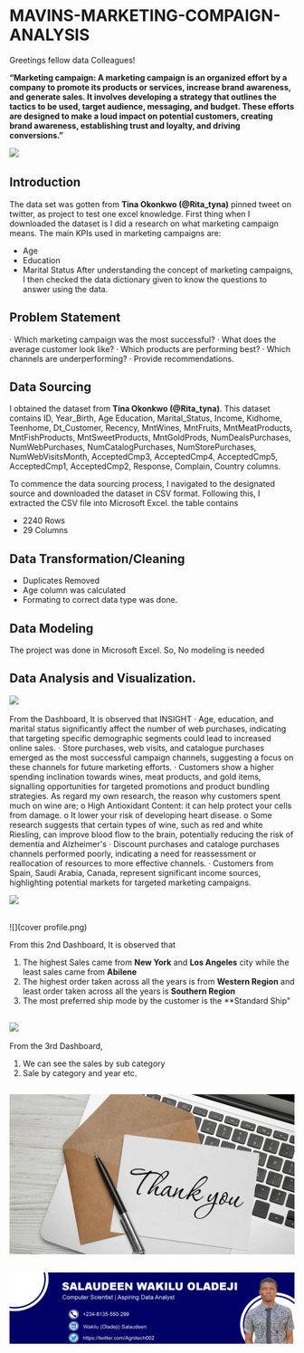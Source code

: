 # MAVINS-MARKETING-COMPAIGN-ANALYSIS

Greetings fellow data Colleagues!

**“Marketing campaign: A marketing campaign is an organized effort by a company to promote its products or services, increase brand awareness, and generate sales. It involves developing a strategy that outlines the tactics to be used, target audience, messaging, and budget. These efforts are designed to make a loud impact on potential customers, creating brand awareness, establishing trust and loyalty, and driving conversions.”**
      
![](intro.avif)

## Introduction
The data set was gotten from **Tina Okonkwo (@Rita_tyna)** pinned tweet on twitter, as project to test one excel knowledge.
First thing when I downloaded the dataset is I did a research on what marketing campaign means.  The main KPIs used in marketing campaigns are:
- Age
- Education
- Marital Status
After understanding the concept of marketing campaigns, I then checked the data dictionary given to know the questions to answer using the data.

## Problem Statement
·       Which marketing campaign was the most successful?
·       What does the average customer look like?
·       Which products are performing best?
·       Which channels are underperforming?
·       Provide recommendations.

## Data Sourcing
I obtained the dataset from **Tina Okonkwo (@Rita_tyna)**. This dataset contains ID,	Year_Birth,	Age	Education,	Marital_Status,	 Income, 	Kidhome,	Teenhome,	Dt_Customer,	Recency,	MntWines,	MntFruits,	MntMeatProducts,	MntFishProducts,	MntSweetProducts,	MntGoldProds,	NumDealsPurchases,	NumWebPurchases,	NumCatalogPurchases,	NumStorePurchases,	NumWebVisitsMonth,	AcceptedCmp3,	AcceptedCmp4,	AcceptedCmp5,	AcceptedCmp1,	AcceptedCmp2,	Response,	Complain, 	Country columns.

To commence the data sourcing process, I navigated to the designated source and downloaded the dataset in CSV format. Following this, I extracted the CSV file into Microsoft Excel.
the table contains
- 2240 Rows
- 29 Columns

## Data Transformation/Cleaning
- Duplicates Removed
- Age column was calculated
- Formating to correct data type was done.

## Data Modeling
The project was done in Microsoft Excel. So, No modeling is needed

## Data Analysis and Visualization.
![](superstore_page1.png)

From the Dashboard, It is observed that 
INSIGHT
·       Age, education, and marital status significantly affect the number of web purchases, indicating that targeting specific demographic segments could lead to increased online sales.
·       Store purchases, web visits, and catalogue purchases emerged as the most successful campaign channels, suggesting a focus on these channels for future marketing efforts.
·       Customers show a higher spending inclination towards wines, meat products, and gold items, signalling opportunities for targeted promotions and product bundling strategies.
As regard my own research, the reason why customers spent much on wine are;
o  High Antioxidant Content: it can help protect your cells from damage.
o  It lower your risk of developing heart disease.
o  Some research suggests that certain types of wine, such as red and white Riesling, can improve blood flow to the brain, potentially reducing the risk of dementia and Alzheimer's
·       Discount purchases and cataloge purchases channels performed poorly, indicating a need for reassessment or reallocation of resources to more effective channels.
·       Customers from Spain, Saudi Arabia, Canada, represent significant income sources, highlighting potential markets for targeted marketing campaigns.

![](superstore_page2.png)
##
![](cover profile.png)

From this 2nd Dashboard, It is observed that
1. The highest Sales came from **New York** and **Los Angeles** city while the least sales came from **Abilene**
2. The highest order taken across all the years is from **Western Region** and least order taken across all the years is **Southern Region**
3. The most preferred ship mode by the customer is the **Standard Ship"
##
![](superstore_page3.png)

From the 3rd Dashboard,
1. We can see the sales by sub category
2. Sale by category and year etc. 
##
![](thankyou.png.webp)
##
![](cover_profile.png)
